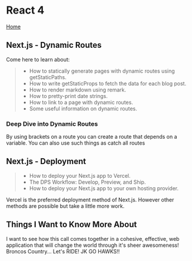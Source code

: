 # React 4

[Home](../index.md)

## Next.js - Dynamic Routes

Come here to learn about:

> - How to statically generate pages with dynamic routes using getStaticPaths.
> - How to write getStaticProps to fetch the data for each blog post.
> - How to render markdown using remark.
> - How to pretty-print date strings.
> - How to link to a page with dynamic routes.
> - Some useful information on dynamic routes.

### Deep Dive into Dynamic Routes

By using brackets on a route you can create a route that depends on a variable. You can also use such things as catch all routes

## Next.js - Deployment

> - How to deploy your Next.js app to Vercel.
> - The DPS Workflow: Develop, Preview, and Ship.
> - How to deploy your Next.js app to your own hosting provider.

Vercel is the preferred deployment method of Next.js. However other methods are possible but take a little more work.

## Things I Want to Know More About

I want to see how this call comes together in a cohesive, effective, web application that will change the world through it's sheer awesomeness! Broncos Country... Let's RIDE! JK GO HAWKS!!
